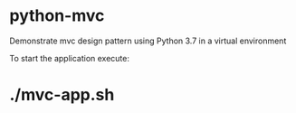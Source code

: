 # python-mvc
Demonstrate mvc design pattern using Python 3.7 in a virtual environment

To start the application execute:
# ./mvc-app.sh
